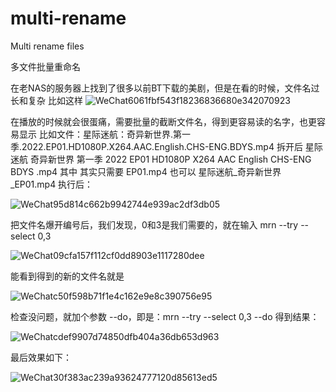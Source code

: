 # multi-rename
Multi rename files

多文件批量重命名

在老NAS的服务器上找到了很多以前BT下载的美剧，但是在看的时候，文件名过长和复杂
比如这样
![WeChat6061fbf543f18236836680e342070923](https://github.com/user-attachments/assets/eb9f9056-5277-4a84-b685-fc385792ecac)

在播放的时候就会很蛋痛，需要批量的截断文件名，得到更容易读的名字，也更容易显示
比如文件：星际迷航：奇异新世界.第一季.2022.EP01.HD1080P.X264.AAC.English.CHS-ENG.BDYS.mp4
拆开后 星际迷航 奇异新世界 第一季 2022 EP01 HD1080P X264 AAC English CHS-ENG BDYS .mp4 其中 其实只需要 EP01.mp4 也可以 星际迷航_奇异新世界_EP01.mp4
执行后：

![WeChat95d814c662b9942744e939ac2df3db05](https://github.com/user-attachments/assets/9188f63b-36b4-4e91-8a71-276df418aec9)

把文件名爆开编号后，我们发现，0和3是我们需要的，就在输入 mrn --try --select 0,3

![WeChat09cfa157f112cf0dd8903e1117280dee](https://github.com/user-attachments/assets/c4c54379-78d2-46e9-99c0-c5cf27ebe720)

能看到得到的新的文件名就是

![WeChatc50f598b71f1e4c162e9e8c390756e95](https://github.com/user-attachments/assets/4ce27974-bce3-4305-86bc-584422b14dea)

检查没问题，就加个参数 --do，即是：mrn --try --select 0,3 --do 得到结果：

![WeChatcdef9907d74850dfb404a36db653d963](https://github.com/user-attachments/assets/68d23a2d-5806-4928-b6e2-07caeef03910)

最后效果如下：

![WeChat30f383ac239a93624777120d85613ed5](https://github.com/user-attachments/assets/98a846f5-761f-4102-8bf8-43f0d421bdb8)
